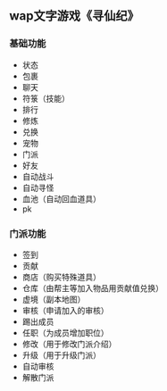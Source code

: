 
## wap文字游戏《寻仙纪》

### 基础功能

- 状态
- 包裹
- 聊天
- 符箓（技能）
- 排行
- 修炼
- 兑换
- 宠物
- 门派
- 好友
- 自动战斗
- 自动寻怪
- 血池（自动回血道具）
- pk


### 门派功能

- 签到
- 贡献
- 商店（购买特殊道具）
- 仓库（由帮主等加入物品用贡献值兑换）
- 虚境（副本地图）
- 审核（申请加入的审核）
- 踢出成员
- 任职（为成员增加职位）
- 修改（用于修改门派介绍）
- 升级（用于升级门派）
- 自动审核
- 解散门派